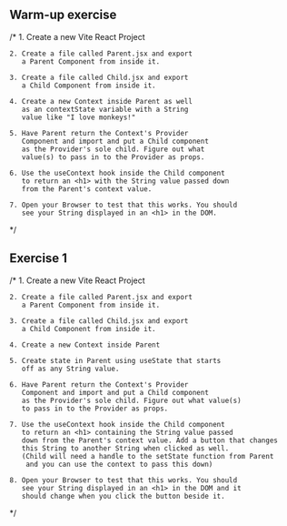 ## Warm-up exercise

/\* 1. Create a new Vite React Project

    2. Create a file called Parent.jsx and export
       a Parent Component from inside it.

    3. Create a file called Child.jsx and export
       a Child Component from inside it.

    4. Create a new Context inside Parent as well
       as an contextState variable with a String
       value like "I love monkeys!"

    5. Have Parent return the Context's Provider
       Component and import and put a Child component
       as the Provider's sole child. Figure out what
       value(s) to pass in to the Provider as props.

    6. Use the useContext hook inside the Child component
       to return an <h1> with the String value passed down
       from the Parent's context value.

    7. Open your Browser to test that this works. You should
       see your String displayed in an <h1> in the DOM.

\*/

## Exercise 1

/\* 1. Create a new Vite React Project

    2. Create a file called Parent.jsx and export
       a Parent Component from inside it.

    3. Create a file called Child.jsx and export
       a Child Component from inside it.

    4. Create a new Context inside Parent

    5. Create state in Parent using useState that starts
       off as any String value.

    6. Have Parent return the Context's Provider
       Component and import and put a Child component
       as the Provider's sole child. Figure out what value(s)
       to pass in to the Provider as props.

    7. Use the useContext hook inside the Child component
       to return an <h1> containing the String value passed
       down from the Parent's context value. Add a button that changes
       this String to another String when clicked as well.
       (Child will need a handle to the setState function from Parent
        and you can use the context to pass this down)

    8. Open your Browser to test that this works. You should
       see your String displayed in an <h1> in the DOM and it
       should change when you click the button beside it.

\*/
